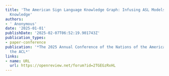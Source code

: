 ```yaml
---
title: 'The American Sign Language Knowledge Graph: Infusing ASL Models with Linguistic
  Knowledge'
authors:
- ' Anonymous'
date: '2025-01-01'
publishDate: '2025-02-07T06:52:19.901743Z'
publication_types:
- paper-conference
publication: '*The 2025 Annual Conference of the Nations of the Americas Chapter of
  the ACL*'
links:
- name: URL
  url: https://openreview.net/forum?id=2TGEGzRxHL
---
```

